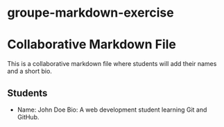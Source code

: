 # groupe-markdown-exercise




# Collaborative Markdown File

This is a collaborative markdown file where students will add their names and a short bio.

## Students

- Name: John Doe
  Bio: A web development student learning Git and GitHub.